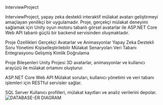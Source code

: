 InterviewProject

InterviewProject, yapay zeka destekli interaktif mülakat avatarı geliştirmeyi amaçlayan yenilikçi bir uygulamadır. Proje, gerçekçi mülakat deneyimi sağlamak için Unity oyun motoru tabanlı görsel avatarlar ile ASP.NET Core Web API tabanlı güçlü bir backend servisinden oluşmaktadır.

Proje Özellikleri
Gerçekçi Avatarlar ve Animasyonlar
Yapay Zeka Destekli Soru Yönetimi
Kişiselleştirilebilir Mülakat Senaryoları
Veri Tabanı Entegrasyonu
Gelişmiş Kimlik Doğrulama

Proje Bileşenleri
Unity Projesi
3D avatarlar, animasyonlar ve kullanıcı arayüzü ile mülakat ortamını oluşturur.

ASP.NET Core Web API
Mülakat soruları, kullanıcı yönetimi ve veri tabanı işlemleri için RESTful servisler sağlar.

SQL Server
Kullanıcı profilleri, mülakat kayıtları ve analiz verilerini depolar.
![DATABASE-ER DIAGRAM](images/ER_diagram.png)

